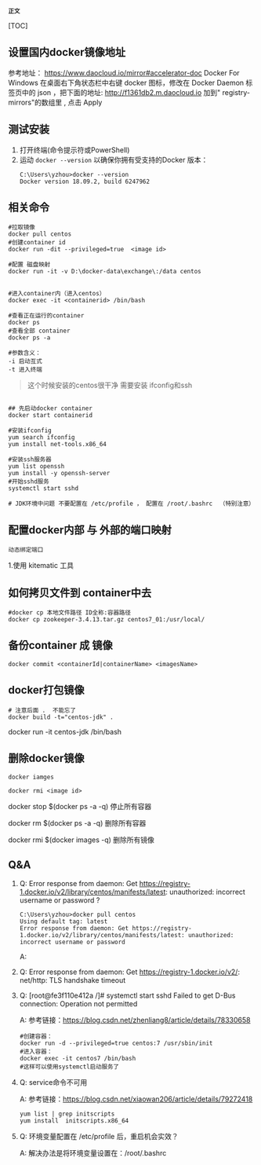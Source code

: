 **`正文`**

[TOC]


## 设置国内docker镜像地址
参考地址： https://www.daocloud.io/mirror#accelerator-doc
Docker For Windows
在桌面右下角状态栏中右键 docker 图标，修改在 Docker Daemon 标签页中的 json ，把下面的地址:
http://f1361db2.m.daocloud.io
加到" registry-mirrors"的数组里 , 点击 Apply 

## 测试安装
1. 打开终端(命令提示符或PowerShell)
2. 运动 `docker --version` 以确保你拥有受支持的Docker 版本：
    ```shell
    C:\Users\yzhou>docker --version
    Docker version 18.09.2, build 6247962
    ```

## 相关命令
```shell
#拉取镜像
docker pull centos
#创建container id
docker run -dit --privileged=true  <image id> 

#配置 磁盘映射 
docker run -it -v D:\docker-data\exchange\:/data centos


#进入container内（进入centos）
docker exec -it <containerid> /bin/bash 

#查看正在运行的container
docker ps
#查看全部 container
docker ps -a

#参数含义：
-i 启动互式
-t 进入终端

```
>这个时候安装的centos很干净 需要安装 ifconfig和ssh
```shell

## 先启动docker container
docker start containerid

#安装ifconfig
yum search ifconfig
yum install net-tools.x86_64

#安装ssh服务器
yum list openssh
yum install -y openssh-server
#开始sshd服务
systemctl start sshd

# JDK环境中问题 不要配置在 /etc/profile ， 配置在 /root/.bashrc  （特别注意）

```
## 配置docker内部 与 外部的端口映射
`动态绑定端口`

1.使用 kitematic 工具
 


## 如何拷贝文件到 container中去
```shell
#docker cp 本地文件路径 ID全称:容器路径
docker cp zookeeper-3.4.13.tar.gz centos7_01:/usr/local/
```

## 备份container 成 镜像
```shell
docker commit <containerId|containerName> <imagesName> 
```


## docker打包镜像

```shell
# 注意后面 .  不能忘了
docker build -t="centos-jdk" .
```

docker run -it centos-jdk /bin/bash


## 删除docker镜像
```shell
docker iamges

docker rmi <image id>
```


docker stop $(docker ps -a -q)      停止所有容器

docker rm $(docker ps -a -q)        删除所有容器

docker rmi $(docker images -q)    删除所有镜像



## Q&A
1. 
    Q:
    Error response from daemon: Get https://registry-1.docker.io/v2/library/centos/manifests/latest: unauthorized: incorrect username or password ?

    ```shell
    C:\Users\yzhou>docker pull centos
    Using default tag: latest
    Error response from daemon: Get https://registry-1.docker.io/v2/library/centos/manifests/latest: unauthorized: incorrect username or password
    ```
    A:


2.
    Q:
    Error response from daemon: Get https://registry-1.docker.io/v2/: net/http: TLS handshake timeout



3.
    Q:
    [root@fe3f110e412a /]# systemctl start sshd
    Failed to get D-Bus connection: Operation not permitted

    A:
    参考链接：https://blog.csdn.net/zhenliang8/article/details/78330658
    ```shell
    #创建容器：
    docker run -d --privileged=true centos:7 /usr/sbin/init
    #进入容器：
    docker exec -it centos7 /bin/bash
    #这样可以使用systemctl启动服务了
    ```
4.
    Q:
    service命令不可用

    A:
    参考链接：https://blog.csdn.net/xiaowan206/article/details/79272418
    ```shell
    yum list | grep initscripts
    yum install  initscripts.x86_64

    ```
5.
    Q:
    环境变量配置在 /etc/profile 后，重启机会实效？

    A:
    解决办法是将环境变量设置在：/root/.bashrc


